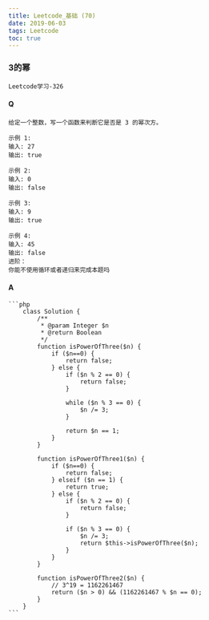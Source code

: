 ```yaml
---
title: Leetcode_基础 (70)
date: 2019-06-03
tags: Leetcode
toc: true
---
```


### 3的幂
    Leetcode学习-326

<!-- more -->

#### Q
    给定一个整数，写一个函数来判断它是否是 3 的幂次方。

    示例 1:
    输入: 27
    输出: true
    
    示例 2:
    输入: 0
    输出: false
    
    示例 3:
    输入: 9
    输出: true
    
    示例 4:
    输入: 45
    输出: false
    进阶：
    你能不使用循环或者递归来完成本题吗

#### A
    ```php
        class Solution {
            /**
             * @param Integer $n
             * @return Boolean
             */
            function isPowerOfThree($n) {
                if ($n==0) {
                    return false;
                } else {
                    if ($n % 2 == 0) {
                        return false;
                    }

                    while ($n % 3 == 0) {
                        $n /= 3;
                    }
                    
                    return $n == 1;
                }
            }

            function isPowerOfThree1($n) {
                if ($n==0) {
                    return false;
                } elseif ($n == 1) {
                    return true;
                } else {
                    if ($n % 2 == 0) {
                        return false;
                    }

                    if ($n % 3 == 0) {
                        $n /= 3; 
                        return $this->isPowerOfThree($n);
                    }
                }
            }

            function isPowerOfThree2($n) {
                // 3^19 = 1162261467
                return ($n > 0) && (1162261467 % $n == 0);
            }
        }
    ```
